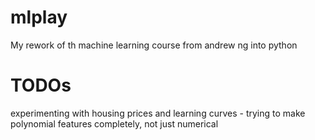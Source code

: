 # mlplay
My rework of th machine learning course from andrew ng into python
# TODOs
experimenting with housing prices and learning curves - trying to make polynomial features completely,
not just numerical